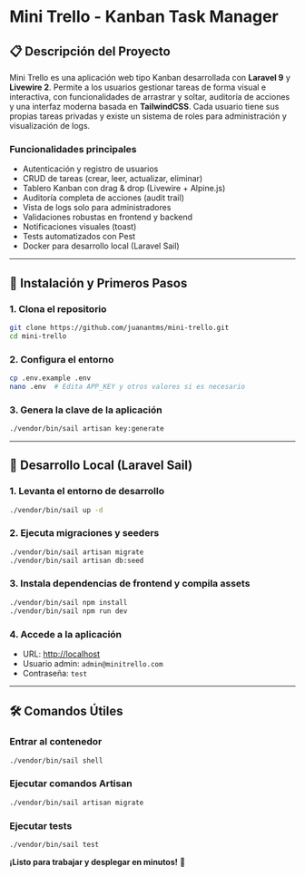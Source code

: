 # Mini Trello - Kanban Task Manager

## 📋 Descripción del Proyecto

Mini Trello es una aplicación web tipo Kanban desarrollada con **Laravel 9** y **Livewire 2**. Permite a los usuarios gestionar tareas de forma visual e interactiva, con funcionalidades de arrastrar y soltar, auditoría de acciones y una interfaz moderna basada en **TailwindCSS**. Cada usuario tiene sus propias tareas privadas y existe un sistema de roles para administración y visualización de logs.

### Funcionalidades principales
- Autenticación y registro de usuarios
- CRUD de tareas (crear, leer, actualizar, eliminar)
- Tablero Kanban con drag & drop (Livewire + Alpine.js)
- Auditoría completa de acciones (audit trail)
- Vista de logs solo para administradores
- Validaciones robustas en frontend y backend
- Notificaciones visuales (toast)
- Tests automatizados con Pest
- Docker para desarrollo local (Laravel Sail)

---

## 🚀 Instalación y Primeros Pasos

### 1. Clona el repositorio
```bash
git clone https://github.com/juanantms/mini-trello.git
cd mini-trello
```

### 2. Configura el entorno
```bash
cp .env.example .env
nano .env  # Edita APP_KEY y otros valores si es necesario
```

### 3. Genera la clave de la aplicación
```bash
./vendor/bin/sail artisan key:generate
```

---

## 🧪 Desarrollo Local (Laravel Sail)

### 1. Levanta el entorno de desarrollo
```bash
./vendor/bin/sail up -d
```

### 2. Ejecuta migraciones y seeders
```bash
./vendor/bin/sail artisan migrate
./vendor/bin/sail artisan db:seed
```

### 3. Instala dependencias de frontend y compila assets
```bash
./vendor/bin/sail npm install
./vendor/bin/sail npm run dev
```

### 4. Accede a la aplicación
- URL: [http://localhost](http://localhost)
- Usuario admin: `admin@minitrello.com`
- Contraseña: `test`

---

## 🛠️ Comandos Útiles

### Entrar al contenedor
```bash
./vendor/bin/sail shell
```

### Ejecutar comandos Artisan
```bash
./vendor/bin/sail artisan migrate
```

### Ejecutar tests
```bash
./vendor/bin/sail test
```

**¡Listo para trabajar y desplegar en minutos!** 🚀
